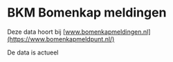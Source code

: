 # BKM Bomenkap meldingen
Deze data hoort bij [www.bomenkapmeldingen.nl](https://www.bomenkapmeldpunt.nl/)

De data is actueel


